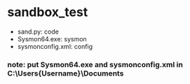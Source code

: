 # sandbox_test

- sand.py: code
- Sysmon64.exe: sysmon
- sysmonconfig.xml: config

### note: put Sysmon64.exe and sysmonconfig.xml in C:\Users\{Username}\Documents
